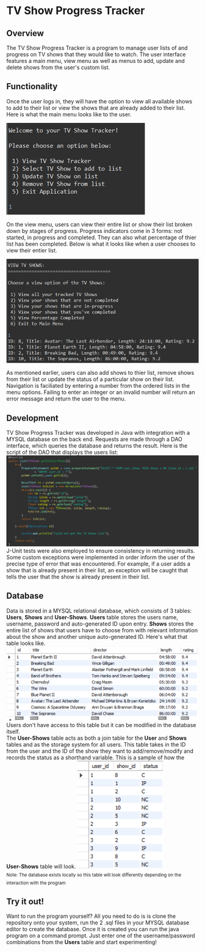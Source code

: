 # TV Show Progress Tracker

## Overview

The TV Show Progress Tracker is a program to manage user lists of and progress on TV shows that they would like to watch. The user interface features a main menu, view menu as well as menus to add, update and delete shows from the user's custom list.

  

## Functionality

Once the user logs in, they will have the option to view all available shows to add to their list or view the shows that are already added to their list. Here is what the main menu looks like to the user.

<img  src="resources/Images/main_menu.png">


On the view menu, users can view their entire list or show their list broken down by stages of progress. Progress indicators come in 3 forms: not started, in progress and completed. They can also what percentage of thier list has been completed. Below is what it looks like when a user chooses to view their entier list.

<img  src="resources/Images/view_menu.png">

As mentioned earlier, users can also add shows to thier list, remove shows from their list or update the status of a particular show on their list. Navigation is faciliated by entering a number from the ordered lists in the menu options. Failing to enter an integer or an invalid number will return an error message and return the user to the menu.
## Development
TV Show Progress Tracker was developed in Java with integration with a MYSQL database on the back end. Requests are made through a DAO interface, which queries the database and returns the result. Here is the script of the DAO that displays the users list:
<img src="resources/Images/DAO_example.png">
J-Unit tests were also employed to ensure consistency in returning results. Some custom exceptions were implemented in order inform the user of the precise type of error that was encountered. For example, if a user adds a show that is already present in their list, an exception will be caught that tells the user that the show is already present in their list.
## Database
Data is stored in a MYSQL relational database, which consists of 3 tables: <b>Users</b>, <b>Shows</b> and <b>User-Shows</b>. <b>Users</b> table stores the users name, username, password and auto-generated ID upon entry. <b>Shows</b> stores the entire list of shows that users have to choose from with relevant information about the show and another unique auto-generated ID. Here's what that table looks like.
<img src="resources/Images/shows_table.png">
Users don't have access to this table but it can be modified in the database itself.
<br>
The <b>User-Shows</b> table acts as both a join table for the <b>User</b> and <b>Shows</b> tables and as the storage system for all users. This table takes in the ID from the user and the ID of the show they want to add/remove/modify and records the status as a shorthand variable. This is a sample of how the <b>User-Shows</b> table will look.
<img src="resources/Images/user_shows_table.png"><br>
<sub>Note: The database exists locally so this table will look differently depending on the interaction with the program</sub>
## Try it out!
Want to run the program yourself?
All you need to do is is clone the repository onto your system, run the 2 .sql files in your MYSQL database editor to create the database. Once it is created you can run the java program on a command prompt. Just enter one of the username/password combinations from the <b>Users</b> table and start experimenting!